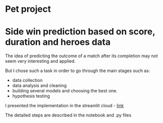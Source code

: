 # Pet project

# Side win prediction based on score, duration and heroes data

The idea of predicting the outcome of a match after its completion may not seem very interesting and applied.

But I chose such a task in order to go through the main stages such as: 
* data collection
* data analysis and cleaning 
* building several models and choosing the best one.
* hypothesis testing


I presented the implementation in the streamlit cloud - [link](https://yanov2708-pet-1-app-s1g7xs.streamlit.app/)

The detailed steps are described in the notebook and .py files

